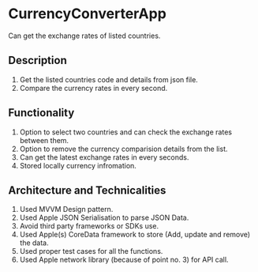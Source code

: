 # CurrencyConverterApp
Can get the exchange rates of listed countries.
## Description
1) Get the listed countries code and details from json file.
2) Compare the currency rates in every second.

## Functionality
1) Option to select two countries and can check the exchange rates between them.
2) Option to remove the currency comparision details from the list.
3) Can get the latest exchange rates in every seconds.
4) Stored locally currency infromation.

## Architecture and Technicalities
1) Used MVVM Design pattern.
2) Used Apple JSON Serialisation to parse JSON Data.
3) Avoid third party frameworks or SDKs use.
4) Used Apple(s) CoreData framework to store (Add, update and remove) the data.
5) Used proper test cases for all the functions.
6) Used Apple network library (because of point no. 3) for API call.
